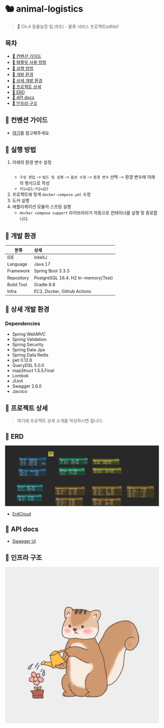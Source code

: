 # 🐿 animal-logistics

> 👊 Ch.4 동물농장 팀 (9조) - 물류 서비스 프로젝트sdfdsf

## 목차

- [🐥 컨벤션 가이드](#-컨벤션-가이드)
- [🐶 템플릿 사용 방법](#-템플릿-사용-방법)
- [🐸 실행 방법](#-실행-방법)
- [🐹 개발 환경](#-개발-환경)
- [👻 상세 개발 환경](#-상세-개발-환경)
- [🐰 프로젝트 상세](#-프로젝트-상세)
- [🐳 ERD](#-erd)
- [🐙 API docs](#-api-docs)
- [🐬 인프라 구조](#-인프라-구조)

## 🐥 컨벤션 가이드

- [여기](./conventions)를 참고해주세요.

## 🐸 실행 방법

1. 아래의 환경 변수 설정
    ```dotenv
   
    ```
    - `구성 편집` -> `빌드 및 실행` -> `옵션 수정` -> `환경 변수` 선택 -> 환경 변수에 아래의 형식으로 작성
    - `키1=값1;키2=값2`
2. 프로젝트에 맞게 `docker-compose.yml` 수정
3. 도커 실행
4. 애플리케이션 모듈의 스프링 실행
    - `docker compose support` 라이브러리가 자동으로 컨테이너를 실행 및 종료합니다.

## 🐹 개발 환경

| 분류         | 상세                                  |
|------------|:------------------------------------|
| IDE        | IntelliJ                            |
| Language   | Java 17                             |
| Framework  | Spring Boot 3.3.3                   |
| Repository | PostgreSQL 16.4, H2 In-memory(Test) |
| Build Tool | Gradle 8.8                          |
| Infra      | EC2, Docker, Github Actions         |

## 👻 상세 개발 환경

### Dependencies

- Spring WebMVC
- Spring Validation
- Spring Security
- Spring Data Jpa
- Spring Data Redis
- jjwt 0.12.6
- QueryDSL 5.0.0
- mapStruct 1.5.5.Final
- Lombok
- JUnit
- Swagger 2.6.0
- Jacoco

## 🐰 프로젝트 상세

> 여기에 프로젝트 상세 소개를 작성하시면 됩니다.

## 🐳 ERD

![ERD](./docs/images/animal-farm-v1.png)

- [ErdCloud](https://www.erdcloud.com/d/3PmxD7wzwzgkzgrib)

## 🐙 API docs

- [Swagger UI](https://www.google.co.kr/)

## 🐬 인프라 구조

![Infra](./docs/images/sample-squirrel.jpg)
